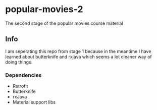 # popular-movies-2
The second stage of the popular movies course material

## Info

I am seperating this repo from stage 1 because in the meantime I have learned about butterknife and rxjava which seems a lot cleaner way of doing things.

### Dependencies
- Retrofit
- Butterknife
- rxJava
- Material support libs
